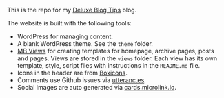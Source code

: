 This is the repo for my [Deluxe Blog Tips](https://deluxeblogtips.com) blog.

The website is built with the following tools:

- WordPress for managing content.
- A blank WordPress theme. See the `theme` folder.
- [MB Views](https://metabox.io/plugins/mb-views/) for creating templates for homepage, archive pages, posts and pages. Views are stored in the `views` folder. Each view has its own template, style, script files with instructions in the `README.md` file.
- Icons in the header are from [Boxicons](https://boxicons.com).
- Comments use Github issues via [utteranc.es](https://utteranc.es).
- Social images are auto generated via [cards.microlink.io](https://cards.microlink.io).